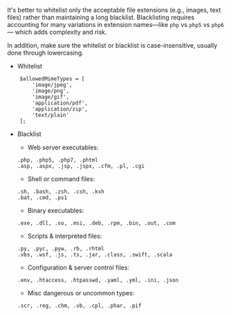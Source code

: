 It's better to whitelist only the acceptable file extensions (e.g., images, text files) rather than maintaining a long blacklist. Blacklisting requires accounting for many variations in extension names—like `php` vs `php5` vs `php6` — which adds complexity and risk.

In addition, make sure the whitelist or blacklist is case-insensitive, usually done through lowercasing.

- Whitelist  
```
    $allowedMimeTypes = [  
        'image/jpeg',  
        'image/png',  
        'image/gif',  
        'application/pdf',  
        'application/zip',  
        'text/plain'  
    ];
```

- Blacklist

	- Web server executables:
	```
	.php, .php5, .php7, .phtml
	.asp, .aspx, .jsp, .jspx, .cfm, .pl, .cgi
	```
	
	- Shell or command files:
	```
	.sh, .bash, .zsh, .csh, .ksh
	.bat, .cmd, .ps1
	```
	
	- Binary executables:
	```
	.exe, .dll, .so, .msi, .deb, .rpm, .bin, .out, .com
	```
	
	- Scripts & interpreted files:
	```
	.py, .pyc, .pyw, .rb, .rhtml
	.vbs, .wsf, .js, .ts, .jar, .class, .swift, .scala
	```
	
	- Configuration & server control files:
	```
	.env, .htaccess, .htpasswd, .yaml, .yml, .ini, .json
	```
	
	- Misc dangerous or uncommon types:
	```
	.scr, .reg, .chm, .vb, .cpl, .phar, .pif
	```
